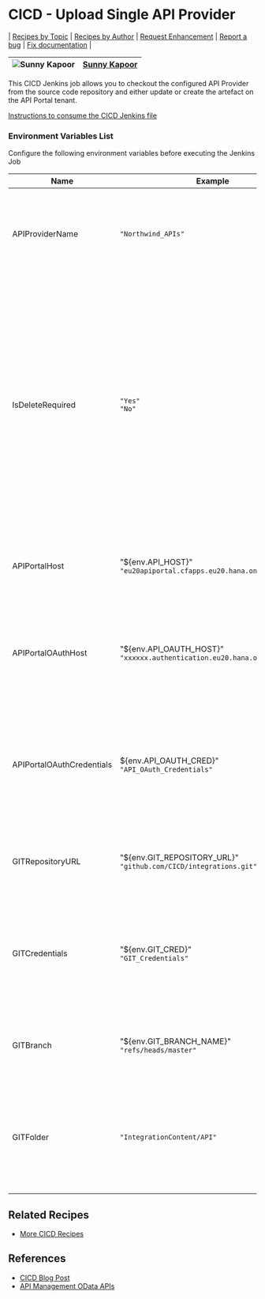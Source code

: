 # CICD - Upload Single API Provider

\| [Recipes by Topic](../../readme.md ) \| [Recipes by Author](../../author.md ) \| [Request Enhancement](https://github.com/SAP/apibusinesshub-integration-recipes/issues/new?assignees=&labels=Recipe%20Fix,enhancement&template=recipe-request.md&title=Improve%20escaped-do-some-code-thing-%20 ) \| [Report a bug](https://github.com/SAP-samples/cloud-integration-flow/issues/new?assignees=&labels=Recipe%20Fix,bug&template=bug_report.md&title=Issue%20with%20escaped-do-some-code-thing-%20 ) \| [Fix documentation](https://github.com/SAP/apibusinesshub-integration-recipes/issues/new?assignees=&labels=Recipe%20Fix,documentation&template=bug_report.md&title=Docu%20fix%20escaped-do-some-code-thing-%20 ) \|

![Sunny Kapoor](https://github.wdf.sap.corp/i061823.png?size=50 ) | [Sunny Kapoor](https://github.com/author-profile ) |
----|----|

This CICD Jenkins job allows you to checkout the configured API Provider from the source code repository and either update or create the artefact on the API Portal tenant.

[Instructions to consume the CICD Jenkins file](http-link)

### Environment Variables List
Configure the following environment variables before executing the Jenkins Job

Name|Example|Description
----|----|----
APIProviderName |```"Northwind_APIs"``` |The name of the API Provider that needs to be uploaded to the API Portal tenant |
IsDeleteRequired | ```"Yes"``` <br/> ```"No"``` |Assign "Yes", in case the artefact has to be deleted from the API Portal before uploading the artefact from Git. Else set it to "No". In case you set it to "No" and if configured API Provider exists on the API portal, then the job will fail|
APIPortalHost | "${env.API_HOST}" <br/>```"eu20apiportal.cfapps.eu20.hana.ondemand.com"``` |The hostname (without HTTPS) of your API Portal tenant |
APIPortalOAuthHost | "${env.API_OAUTH_HOST}" <br/> ```"xxxxxx.authentication.eu20.hana.ondemand.com"``` |The hostname (without HTTPS) of the OAuth token server of your API Portal tenant |
APIPortalOAuthCredentials | ${env.API_OAUTH_CRED}" <br/>```"API_OAuth_Credentials"``` |The alias of the OAuth credentials for the API Portal tenant which is deployed on your build server (like Jenkins) |
GITRepositoryURL | "${env.GIT_REPOSITORY_URL}" <br/>```"github.com/CICD/integrations.git"``` |The full URL of the source code repository without HTTPS |
GITCredentials | "${env.GIT_CRED}" <br/> ```"GIT_Credentials"``` |The alias of the source code repository credentials which is deployed on your build server (like Jenkins) |
GITBranch | "${env.GIT_BRANCH_NAME}" <br/> ```"refs/heads/master"``` |Specify the source code repository branch that you want to work with |
GITFolder | ```"IntegrationContent/API"``` |Specify the folder structure in your source code repository from where you like to read the API Provider |

## Related Recipes
* [More CICD Recipes](../../readme.md#CICD)

## References
* [CICD Blog Post](https://blogs.sap.com/2021/06/01/ci-cd-for-sap-integration-suite-here-you-go/)
* [API Management OData APIs](https://api.sap.com/package/APIMgmt)
